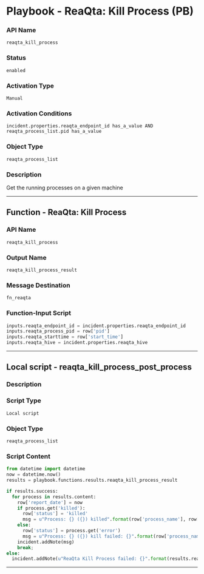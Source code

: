 <!--
    DO NOT MANUALLY EDIT THIS FILE
    THIS FILE IS AUTOMATICALLY GENERATED WITH resilient-sdk codegen
    Generated with resilient-sdk v50.0.108
-->

# Playbook - ReaQta: Kill Process (PB)

### API Name
`reaqta_kill_process`

### Status
`enabled`

### Activation Type
`Manual`

### Activation Conditions
`incident.properties.reaqta_endpoint_id has_a_value AND reaqta_process_list.pid has_a_value`

### Object Type
`reaqta_process_list`

### Description
Get the running processes on a given machine


---
## Function - ReaQta: Kill Process

### API Name
`reaqta_kill_process`

### Output Name
`reaqta_kill_process_result`

### Message Destination
`fn_reaqta`

### Function-Input Script
```python
inputs.reaqta_endpoint_id = incident.properties.reaqta_endpoint_id
inputs.reaqta_process_pid = row['pid']
inputs.reaqta_starttime = row['start_time']
inputs.reaqta_hive = incident.properties.reaqta_hive
```

---

## Local script - reaqta_kill_process_post_process

### Description


### Script Type
`Local script`

### Object Type
`reaqta_process_list`

### Script Content
```python
from datetime import datetime
now = datetime.now()
results = playbook.functions.results.reaqta_kill_process_result

if results.success:
  for process in results.content:
    row['report_date'] = now
    if process.get('killed'):
      row['status'] = 'killed'
      msg = u"Process: {} ({}) killed".format(row['process_name'], row['pid'])
    else:
      row['status'] = process.get('error')
      msg = u"Process: {} ({}) kill failed: {}".format(row['process_name'], row['pid'], process.get('error'))
    incident.addNote(msg)
    break;
else:
  incident.addNote(u"ReaQta Kill Process failed: {}".format(results.reason))
```

---

